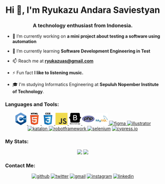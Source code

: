 <h1 align="center">Hi 👋, I'm Ryukazu Andara Saviestyan</h1>
<h3 align="center">A technology enthusiast from Indonesia.</h3>

- 🔭 I’m currently working on **a mini project about testing a software using automation**

- 🌱 I’m currently learning **Software Development Engineering in Test**

- 📫 Reach me at **ryukazuas@gmail.com**

- ⚡ Fun fact **I like to listening music.**

- 🎓 I'm studying Informatics Engineering at **Sepuluh Nopember Institute of Technology**.

<h3 align="left">Languages and Tools:</h3>
<p align="center"> 
<a href="https://www.w3schools.com/cpp/" target="_blank"> <img src="https://raw.githubusercontent.com/devicons/devicon/master/icons/cplusplus/cplusplus-original.svg" alt="cplusplus" width="40" height="40"/> </a>
  <a href="https://www.w3.org/html/" target="_blank"> <img src="https://raw.githubusercontent.com/devicons/devicon/master/icons/html5/html5-original-wordmark.svg" alt="html5" width="40" height="40"/> </a>
<a href="https://www.w3schools.com/css/" target="_blank"> <img src="https://raw.githubusercontent.com/devicons/devicon/master/icons/css3/css3-original-wordmark.svg" alt="css3" width="40" height="40"/> </a>
<a href="https://developer.mozilla.org/en-US/docs/Web/JavaScript" target="_blank"> <img src="https://raw.githubusercontent.com/devicons/devicon/master/icons/javascript/javascript-original.svg" alt="javascript" width="40" height="40"/> </a>
<a href="https://getbootstrap.com" target="_blank"> <img src="https://raw.githubusercontent.com/devicons/devicon/master/icons/bootstrap/bootstrap-plain-wordmark.svg" alt="bootstrap" width="40" height="40"/> </a>
<a href="https://www.php.net" target="_blank"> <img src="https://raw.githubusercontent.com/devicons/devicon/master/icons/php/php-original.svg" alt="php" width="40" height="40"/></a>
<a href="https://www.mysql.com/" target="_blank"> <img src="https://raw.githubusercontent.com/devicons/devicon/master/icons/mysql/mysql-original-wordmark.svg" alt="mysql" width="40" height="40"/> </a>
<a href="https://www.figma.com/" target="_blank"> <img src="https://www.vectorlogo.zone/logos/figma/figma-icon.svg" alt="figma" width="40" height="40"/> </a>
<a href="https://www.adobe.com/in/products/illustrator.html" target="_blank"> <img src="https://www.vectorlogo.zone/logos/adobe_illustrator/adobe_illustrator-icon.svg" alt="illustrator" width="40" height="40"/> </a>
<a href="https://katalon.com" target="_blank"> <img src="https://upload.wikimedia.org/wikipedia/commons/thumb/e/e4/Katalon-logo-vector.svg/2048px-Katalon-logo-vector.svg.png" alt="katalon" width="40" height="40"/> </a>
<a href="https://robotframework.org" target="_blank"> <img src="https://upload.wikimedia.org/wikipedia/commons/e/e4/Robot-framework-logo.png" alt="robotframework" width="40" height="40"/> </a>
<a href="https://www.selenium.dev" target="_blank"> <img src="https://cdn.jsdelivr.net/gh/devicons/devicon/icons/selenium/selenium-original.svg" alt="selenium" width="40" height="40"/></a>
<a href="https://www.cypress.io" target="_blank"> <img src="https://www.opencodez.com/wp-content/uploads/2019/12/cypress-logo.png" alt="cypress.io" width="40" height="40"/></a>
</p>

<h3 align="left">My Stats:</h3>
<p align="center"> 
<a href="https://github.com/rykz-s">
<img src="https://github-readme-stats.vercel.app/api?username=rykz-s&count_private=true&show_icons=true&theme=gruvbox" /></a>
<a href="https://github.com/rykz-s/">
<img width = "40%"src="https://github-readme-stats.vercel.app/api/top-langs/?username=rykz-s&layout=compact&theme=gruvbox" /></a>
 </p>
  
<h3 align="left">Contact Me:</h3>
<p align="center"> 
<a href = https://github.com/rykz-s><img src='https://img.icons8.com/color/2x/github--v1.png' alt='github' height='40'></a>
<a href = https://www.twitter.com/ryukazu_s/><img src='https://img.icons8.com/cute-clipart/64/000000/twitter.png' alt='twitter' height='40'></a>
<a href = "mailto:ryukazuas@gmail.com"><img src='https://img.icons8.com/color/48/000000/gmail.png' alt='gmail' height='40'></a>
<a href = https://www.instagram.com/ryukazu_s/><img src='https://img.icons8.com/cute-clipart/64/000000/instagram-new.png' alt='instagram' height='40'></a>
<a href = https://www.linkedin.com/in/ryukazu-saviestyan-2a09431b9><img src='https://img.icons8.com/color/2x/linkedin.png' alt='linkedin' height='40'></a>
</p>
